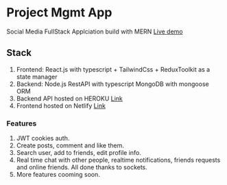 # Project Mgmt App

Social Media FullStack Applciation build with MERN
[Live demo](https://project-social.netlify.app/)

## Stack

1. Frontend: React.js with typescript + TailwindCss + ReduxToolkit as a state manager
2. Backend: Node.js RestAPI with typescript MongoDB with mongoose ORM
3. Backend API hosted on HEROKU [Link](https://social-api-backend.herokuapp.com/)
4. Frontend hosted on Netlify [Link](https://project-social.netlify.app/)

### Features

1. JWT cookies auth.
2. Create posts, comment and like them.
3. Search user, add to friends, edit profile info.
4. Real time chat with other people, realtime notifications, friends requests and online friends. All done thanks to sockets.
5. More features cooming soon.
